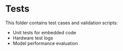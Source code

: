 # Tests

This folder contains test cases and validation scripts:
- Unit tests for embedded code
- Hardware test logs
- Model performance evaluation
